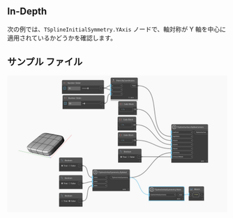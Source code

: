 ## In-Depth
次の例では、`TSplineInitialSymmetry.YAxis` ノードで、軸対称が Y 軸を中心に適用されているかどうかを確認します。

## サンプル ファイル

![Example](./Autodesk.DesignScript.Geometry.TSpline.TSplineInitialSymmetry.YAxis_img.jpg)
